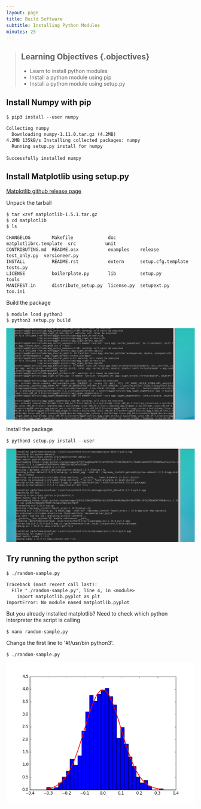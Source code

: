 ```yaml
---
layout: page
title: Build Software
subtitle: Installing Python Modules
minutes: 25
---
```


> ## Learning Objectives {.objectives}
>
> * Learn to install python modules
> * Install a python module using pip
> * Install a python module using setup.py


## Install Numpy with pip

~~~ {.bash}
$ pip3 install --user numpy
~~~
~~~ {.output}
Collecting numpy
  Downloading numpy-1.11.0.tar.gz (4.2MB)
4.2MB 135kB/s Installing collected packages: numpy
  Running setup.py install for numpy

Successfully installed numpy
~~~


## Install Matplotlib using setup.py

[Matplotlib github release page](https://github.com/matplotlib/matplotlib/releases)

Unpack the tarball
~~~ {.bash}
$ tar xzvf matplotlib-1.5.1.tar.gz
$ cd matplotlib
$ ls
~~~
~~~ {.output}
CHANGELOG        Makefile             doc         matplotlibrc.template  src           unit
CONTRIBUTING.md  README.osx           examples    release                test_only.py  versioneer.py
INSTALL          README.rst           extern      setup.cfg.template     tests.py
LICENSE          boilerplate.py       lib         setup.py               tools
MANIFEST.in      distribute_setup.py  license.py  setupext.py            
tox.ini
~~~

Build the package

~~~ {.bash}
$ module load python3
$ python3 setup.py build
~~~

![setup.py build output](img/matplotlib-build.png)

Install the package

~~~ {.bash}
$ python3 setup.py install --user
~~~

![setup.py install output](img/matplotlib-install.png)

## Try running the python script

~~~ {.bash}
$ ./random-sample.py
~~~
~~~ {.output}
Traceback (most recent call last):
  File "./random-sample.py", line 4, in <module>
	import matplotlib.pyplot as plt
ImportError: No module named matplotlib.pyplot
~~~

But you already installed matplotlib?  Need to check which python interpreter 
the script is calling

~~~ {.bash}
$ nano random-sample.py
~~~

Change the first line to '#!/usr/bin python3'.

~~~ {.bash}
$ ./random-sample.py
~~~

![random-sample.py output figure](img/distribution.png)
